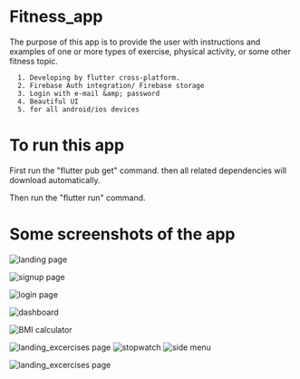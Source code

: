 # Fitness_app

The purpose of this app is to provide the user with instructions and examples of one or more types of exercise, physical activity, or some other fitness topic.  

      1. Developing by flutter cross-platform.   
      2. Firebase Auth integration/ Firebase storage   
      3. Login with e-mail &amp; password   
      4. Beautiful UI   
      5. for all android/ios devices

# To run this app

First run the "flutter pub get" command. then all related dependencies will download automatically.

Then run the "flutter run" command.

# Some screenshots of the app


![landing page](https://user-images.githubusercontent.com/62133126/230787912-143a6e51-25c5-4ec9-a87c-893552298ad7.PNG)

![signup page](https://user-images.githubusercontent.com/62133126/230787934-f0f07e8a-e615-45bc-942f-d1342c583ba8.PNG)

![login page](https://user-images.githubusercontent.com/62133126/230787941-c7f61480-845c-47dd-ae7f-459e89254095.PNG)

![dashboard](https://user-images.githubusercontent.com/62133126/230787946-eea8bd1e-21f7-472b-b74e-7cc06a8ea19a.PNG)

![BMI calculator](https://user-images.githubusercontent.com/62133126/230787956-fbfe4b57-330c-40af-b618-2a046492d352.PNG)

![landing_excercises page](https://user-images.githubusercontent.com/62133126/230787970-37ce1200-6893-475a-8c66-86c53ae51b5e.PNG)
![stopwatch](https://user-images.githubusercontent.com/62133126/230787977-9820a660-0081-4ea7-8149-5983d8a2f7a5.PNG)
![side menu](https://user-images.githubusercontent.com/62133126/230787987-1f7d44cc-a75c-4cac-ae59-9c47da3939b4.PNG)

![landing_excercises page](https://user-images.githubusercontent.com/62133126/230787998-693204f9-c409-4296-a895-ee3b4815df61.PNG)
